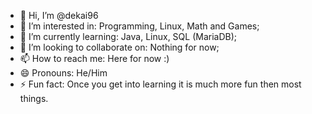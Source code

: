 - 👋 Hi, I’m @dekai96
- 👀 I’m interested in: Programming, Linux, Math and Games;
- 🌱 I’m currently learning: Java, Linux, SQL (MariaDB);
- 💞️ I’m looking to collaborate on: Nothing for now;
- 📫 How to reach me: Here for now :)
- 😄 Pronouns: He/Him
- ⚡ Fun fact: Once you get into learning it is much more fun then most things.

<!---
dekai96/dekai96 is a ✨ special ✨ repository because its `README.md` (this file) appears on your GitHub profile.
You can click the Preview link to take a look at your changes.
--->
